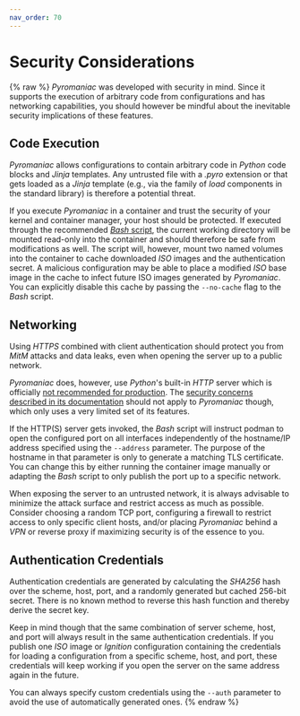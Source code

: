 ```yaml
---
nav_order: 70
---
```


# Security Considerations
{% raw %}
*Pyromaniac* was developed with security in mind. Since it supports the
execution of arbitrary code from configurations and has networking
capabilities, you should however be mindful about the inevitable security
implications of these features.

## Code Execution
*Pyromaniac* allows configurations to contain arbitrary code in *Python* code
blocks and *Jinja* templates. Any untrusted file with a *.pyro* extension or
that gets loaded as a *Jinja* template (e.g., via the family of *load*
components in the standard library) is therefore a potential threat.

If you execute *Pyromaniac* in a container and trust the security of your
kernel and container manager, your host should be protected. If executed
through the recommended [*Bash* script][script], the current working directory
will be mounted read-only into the container and should therefore be safe from
modifications as well. The script will, however, mount two named volumes into
the container to cache downloaded *ISO* images and the authentication secret.
A malicious configuration may be able to place a modified *ISO* base image in
the cache to infect future ISO images generated by *Pyromaniac*. You can
explicitly disable this cache by passing the `--no-cache` flag to the *Bash*
script.

[script]: https://github.com/salatfreak/pyromaniac/blob/main/pyromaniac.sh

## Networking
Using *HTTPS* combined with client authentication should protect you from
*MitM* attacks and data leaks, even when opening the server up to a public
network.

*Pyromaniac* does, however, use *Python*'s built-in *HTTP* server which is
officially [not recommended for production][server]. The [security concerns
described in its documentation][concerns] should not apply to *Pyromaniac*
though, which only uses a very limited set of its features.

If the HTTP(S) server gets invoked, the *Bash* script will instruct podman to
open the configured port on all interfaces independently of the hostname/IP
address specified using the `--address` parameter. The purpose of the hostname
in that parameter is only to generate a matching TLS certificate. You can
change this by either running the container image manually or adapting the
*Bash* script to only publish the port up to a specific network.

When exposing the server to an untrusted network, it is always advisable to
minimize the attack surface and restrict access as much as possible. Consider
choosing a random TCP port, configuring a firewall to restrict access to only
specific client hosts, and/or placing *Pyromaniac* behind a *VPN* or reverse
proxy if maximizing security is of the essence to you.

[server]: https://docs.python.org/3.11/library/http.server.html
[concerns]: https://docs.python.org/3.11/library/http.server.html#http-server-security

## Authentication Credentials
Authentication credentials are generated by calculating the *SHA256* hash over
the scheme, host, port, and a randomly generated but cached 256-bit secret.
There is no known method to reverse this hash function and thereby derive the
secret key.

Keep in mind though that the same combination of server scheme, host, and port
will always result in the same authentication credentials. If you publish one
*ISO* image or *Ignition* configuration containing the credentials for loading
a configuration from a specific scheme, host, and port, these credentials will
keep working if you open the server on the same address again in the future.

You can always specify custom credentials using the `--auth` parameter to avoid
the use of automatically generated ones.
{% endraw %}
